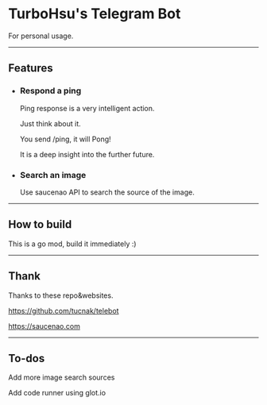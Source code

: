 # TurboHsu's Telegram Bot
For personal usage.

---
## Features
- ### Respond a ping
    Ping response is a very intelligent action.

    Just think about it.

    You send /ping, it will Pong!

    It is a deep insight into the further future.


- ### Search an image
    Use saucenao API to search the source of the image.


---
## How to build
This is a go mod, build it immediately :)

---
## Thank
Thanks to these repo&websites.

https://github.com/tucnak/telebot

https://saucenao.com

---
## To-dos
Add more image search sources

Add code runner using glot.io